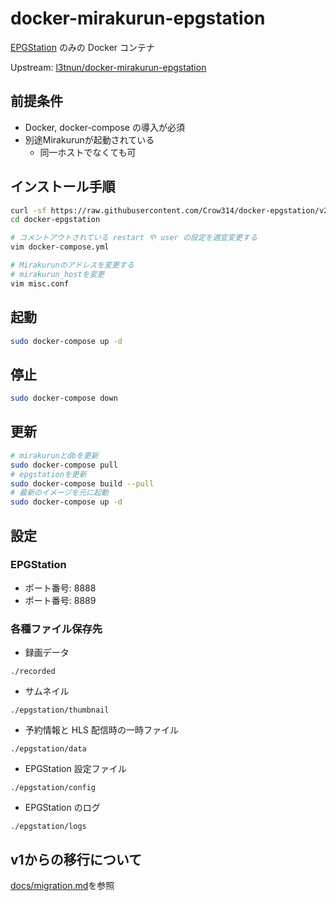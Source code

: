 # docker-mirakurun-epgstation

[EPGStation](https://github.com/l3tnun/EPGStation) のみの Docker コンテナ

Upstream: [l3tnun/docker-mirakurun-epgstation](https://github.com/l3tnun/docker-mirakurun-epgstation)

## 前提条件

- Docker, docker-compose の導入が必須
- 別途Mirakurunが起動されている
    - 同一ホストでなくても可

## インストール手順

```sh
curl -sf https://raw.githubusercontent.com/Crow314/docker-epgstation/v2/setup.sh | sh -s
cd docker-epgstation

# コメントアウトされている restart や user の設定を適宜変更する
vim docker-compose.yml

# Mirakurunのアドレスを変更する
# mirakurun_hostを変更
vim misc.conf
```

## 起動

```sh
sudo docker-compose up -d
```

## 停止

```sh
sudo docker-compose down
```

## 更新

```sh
# mirakurunとdbを更新
sudo docker-compose pull
# epgstationを更新
sudo docker-compose build --pull
# 最新のイメージを元に起動
sudo docker-compose up -d
```

## 設定

### EPGStation

* ポート番号: 8888
* ポート番号: 8889

### 各種ファイル保存先

* 録画データ

```./recorded```

* サムネイル

```./epgstation/thumbnail```

* 予約情報と HLS 配信時の一時ファイル

```./epgstation/data```

* EPGStation 設定ファイル

```./epgstation/config```

* EPGStation のログ

```./epgstation/logs```

## v1からの移行について

[docs/migration.md](docs/migration.md)を参照
